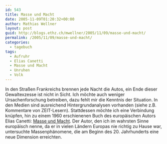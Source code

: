 ```yaml
---
id: 543
title: Masse und Macht
date: 2005-11-09T01:20:32+00:00
author: Mathias Wellner
layout: post
guid: http://blogs.ethz.ch/mwellner/2005/11/09/masse-und-macht/
permalink: /2005/11/09/masse-und-macht/
categories:
  - tagebuch
tags:
  - Aufruhr
  - Elias Canetti
  - Masse und Macht
  - Unruhen
  - Volk
---
```

In den Straßen Frankreichs brennen jede Nacht die Autos, ein Ende dieser Gewaltexzesse ist nicht in Sicht. Ich möchte auch weniger Ursachenforschung betreiben, dazu fehlt mir die Kenntnis der Situation. In den Medien sind ausreichend Hintergrundanalysen vorhanden (siehe z.B. Kommentare von ZEIT-Lesern). Stattdessen möchte ich eine Verbindung knüpfen, hin zu einem 1960 erschienenen Buch des europäischen Autors Elias Canetti: [Masse und Macht](https://de.wikipedia.org/wiki/Masse_und_Macht). Der Autor, den ich im wahrsten Sinne europäisch nenne, da er in vielen Ländern Europas nie richtig zu Hause war, untersuchte Massenphänomene, die am Beginn des 20. Jahrhunderts eine neue Dimension erreichten.
